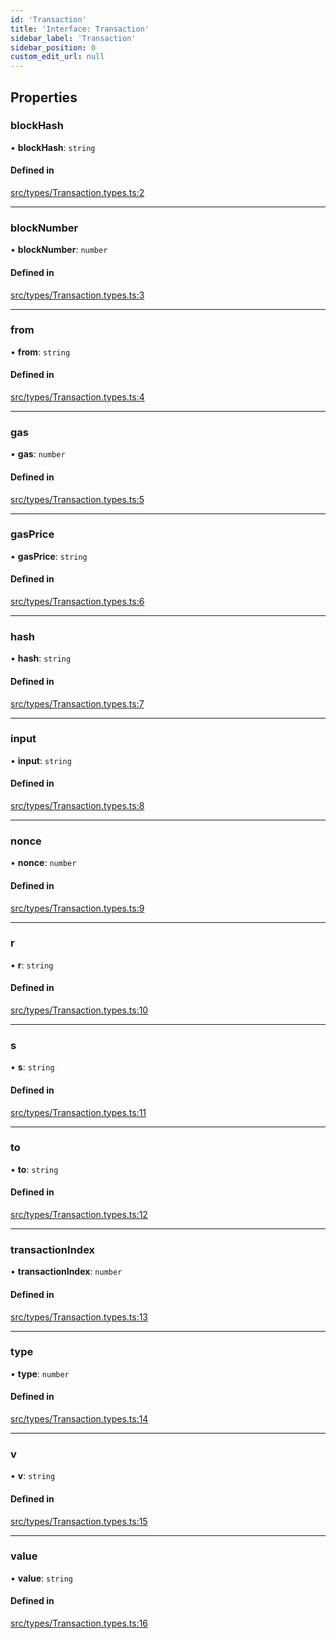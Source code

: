 ```yaml
---
id: 'Transaction'
title: 'Interface: Transaction'
sidebar_label: 'Transaction'
sidebar_position: 0
custom_edit_url: null
---
```


## Properties

### blockHash

• **blockHash**: `string`

#### Defined in

[src/types/Transaction.types.ts:2](https://github.com/Earnifi/essential-eth/blob/142e41f/src/types/Transaction.types.ts#L2)

---

### blockNumber

• **blockNumber**: `number`

#### Defined in

[src/types/Transaction.types.ts:3](https://github.com/Earnifi/essential-eth/blob/142e41f/src/types/Transaction.types.ts#L3)

---

### from

• **from**: `string`

#### Defined in

[src/types/Transaction.types.ts:4](https://github.com/Earnifi/essential-eth/blob/142e41f/src/types/Transaction.types.ts#L4)

---

### gas

• **gas**: `number`

#### Defined in

[src/types/Transaction.types.ts:5](https://github.com/Earnifi/essential-eth/blob/142e41f/src/types/Transaction.types.ts#L5)

---

### gasPrice

• **gasPrice**: `string`

#### Defined in

[src/types/Transaction.types.ts:6](https://github.com/Earnifi/essential-eth/blob/142e41f/src/types/Transaction.types.ts#L6)

---

### hash

• **hash**: `string`

#### Defined in

[src/types/Transaction.types.ts:7](https://github.com/Earnifi/essential-eth/blob/142e41f/src/types/Transaction.types.ts#L7)

---

### input

• **input**: `string`

#### Defined in

[src/types/Transaction.types.ts:8](https://github.com/Earnifi/essential-eth/blob/142e41f/src/types/Transaction.types.ts#L8)

---

### nonce

• **nonce**: `number`

#### Defined in

[src/types/Transaction.types.ts:9](https://github.com/Earnifi/essential-eth/blob/142e41f/src/types/Transaction.types.ts#L9)

---

### r

• **r**: `string`

#### Defined in

[src/types/Transaction.types.ts:10](https://github.com/Earnifi/essential-eth/blob/142e41f/src/types/Transaction.types.ts#L10)

---

### s

• **s**: `string`

#### Defined in

[src/types/Transaction.types.ts:11](https://github.com/Earnifi/essential-eth/blob/142e41f/src/types/Transaction.types.ts#L11)

---

### to

• **to**: `string`

#### Defined in

[src/types/Transaction.types.ts:12](https://github.com/Earnifi/essential-eth/blob/142e41f/src/types/Transaction.types.ts#L12)

---

### transactionIndex

• **transactionIndex**: `number`

#### Defined in

[src/types/Transaction.types.ts:13](https://github.com/Earnifi/essential-eth/blob/142e41f/src/types/Transaction.types.ts#L13)

---

### type

• **type**: `number`

#### Defined in

[src/types/Transaction.types.ts:14](https://github.com/Earnifi/essential-eth/blob/142e41f/src/types/Transaction.types.ts#L14)

---

### v

• **v**: `string`

#### Defined in

[src/types/Transaction.types.ts:15](https://github.com/Earnifi/essential-eth/blob/142e41f/src/types/Transaction.types.ts#L15)

---

### value

• **value**: `string`

#### Defined in

[src/types/Transaction.types.ts:16](https://github.com/Earnifi/essential-eth/blob/142e41f/src/types/Transaction.types.ts#L16)
